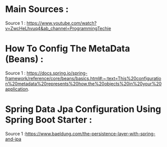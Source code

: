 # Main Sources : 
Source 1 : https://www.youtube.com/watch?v=ZwcHeLhvuq4&ab_channel=ProgrammingTechie

# How To Config The MetaData (Beans) :

Source 1 : https://docs.spring.io/spring-framework/reference/core/beans/basics.html#:~:text=This%20configuration%20metadata%20represents%20how,the%20objects%20in%20your%20application.

# Spring Data Jpa Configuration Using Spring Boot Starter :

Source 1 :https://www.baeldung.com/the-persistence-layer-with-spring-and-jpa